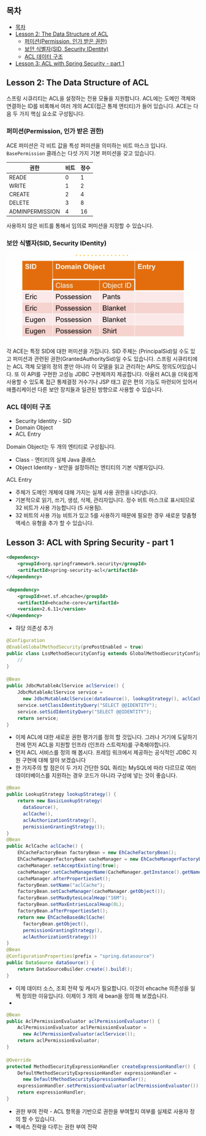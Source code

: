 ## 목차
- [목차](#%EB%AA%A9%EC%B0%A8)
- [Lesson 2: The Data Structure of ACL](#lesson-2-the-data-structure-of-acl)
  - [퍼미션(Permission, 인가 받은 권한)](#%ED%8D%BC%EB%AF%B8%EC%85%98permission-%EC%9D%B8%EA%B0%80-%EB%B0%9B%EC%9D%80-%EA%B6%8C%ED%95%9C)
  - [보안 식별자(SID, Security IDentity)](#%EB%B3%B4%EC%95%88-%EC%8B%9D%EB%B3%84%EC%9E%90sid-security-identity)
  - [ACL 데이터 구조](#acl-%EB%8D%B0%EC%9D%B4%ED%84%B0-%EA%B5%AC%EC%A1%B0)
- [Lesson 3: ACL with Spring Security - part 1](#lesson-3-acl-with-spring-security---part-1)

## Lesson 2: The Data Structure of ACL

스프링 시큐리티는 ACL을 설정하는 전용 모듈을 지원합니다. ACL에는 도메인 객체와 연결하는 ID를 비록해서 여러 개의 ACE(접근 통제 엔티티)가 들어 있습니다. ACE는 다음 두 가지 핵심 요소로 구성됩니다.

### 퍼미션(Permission, 인가 받은 권한)
ACE 퍼미션은 각 비트 값을 특성 퍼미션을 의미하는 비트 마스크 입니다. `BasePermission` 클래스는 다섯 가지 기본 퍼미션을 갖고 있습니다.

| 권한              | 비트  | 정수  |
|-----------------|-----|-----|
| READE           | 0   | 1   |
| WRITE           | 1   | 2   |
| CREATE          | 2   | 4   |
| DELETE          | 3   | 8   |
| ADMINPERMISSION | 4   | 16  |

사용하지 않은 비트를 통해서 임의로 퍼미션을 지정할 수 있습니다.

### 보안 식별자(SID, Security IDentity)

<p algin ="cneter">
    <img src ="/assets/acl-sid.png">
</p>
각 ACE는 특정 SID에 대한 퍼미션을 가집니다. SID 주체는 (PrincipalSid)일 수도 있고 퍼미션과 관련된 권한(GrantedAuthoritySid)일 수도 있습니다. 스프링 시큐리티에는 ACL 객체 모델의 정의 뿐만 아니라 이 모델을 읽고 관리하는 API도 정의도어있습니다. 또 이 API를 구현한 고성능 JDBC 구현체까지 제공합니다. 아울러 ACL을 더욱쉽게 사용할 수 있도록 접근 통제결정 거수기나 JSP 태그 같은 편의 기능도 마련되어 있어서 애플리케이션 다른 보안 장치들과 일관된 방향으로 사용할 수 있습니다.

### ACL 데이터 구조
* Security Identity - SID
* Domain Object
* ACL Entry

Domain Object는 두 개의 엔티티로 구성됩니다.
* Class - 엔티티의 실제 Java 클래스
* Object Identity - 보안을 설정하려는 엔티티의 기본 식별자입니다.

ACL Entry
* 주체가 도메인 개체에 대해 가지는 실제 사용 권한을 나타냅니다.
* 기본적으로 읽기, 쓰기, 생성, 삭제, 관리자입니다. 정수 비트 마스크로 표시되므로 32 비트가 사용 가능합니다 (5 사용됨).
* 32 비트의 사용 가능 비트가 있고 5를 사용하기 때문에 필요한 경우 새로운 맞춤형 액세스 유형을 추가 할 수 있습니다.


## Lesson 3: ACL with Spring Security - part 1

```xml
<dependency>
    <groupId>org.springframework.security</groupId>
    <artifactId>spring-security-acl</artifactId>
</dependency>

<dependency>
    <groupId>net.sf.ehcache</groupId>
    <artifactId>ehcache-core</artifactId>
    <version>2.6.11</version>
</dependency>
```
* 햐당 의존성 추가

```java
@Configuration
@EnableGlobalMethodSecurity(prePostEnabled = true)
public class LssMethodSecurityConfig extends GlobalMethodSecurityConfiguration {
    //
}

@Bean
public JdbcMutableAclService aclService() {
    JdbcMutableAclService service = 
      new JdbcMutableAclService(dataSource(), lookupStrategy(), aclCache());
    service.setClassIdentityQuery("SELECT @@IDENTITY");
    service.setSidIdentityQuery("SELECT @@IDENTITY");
    return service;
}
```
* 이제 ACL에 대한 새로운 권한 평가기를 정의 할 것입니다. 그러나 거기에 도달하기 전에 먼저 ACL을 지원할 인프라 (인프라 스트럭처)를 구축해야합니다.
* 먼저 ACL 서비스를 정의 해 봅시다. 프레임 워크에서 제공하는 공식적인 JDBC 지원 구현에 대해 알아 보겠습니다
* 한 가지주의 할 점은이 두 가지 간단한 SQL 쿼리는 MySQL에 따라 다르므로 여러 데이터베이스를 지원하는 경우 코드가 아니라 구성에 넣는 것이 좋습니다.



```java
@Bean
public LookupStrategy lookupStrategy() {
    return new BasicLookupStrategy(
      dataSource(), 
      aclCache(), 
      aclAuthorizationStrategy(), 
      permissionGrantingStrategy());
}
@Bean
public AclCache aclCache() {
    EhCacheFactoryBean factoryBean = new EhCacheFactoryBean();
    EhCacheManagerFactoryBean cacheManager = new EhCacheManagerFactoryBean();
    cacheManager.setAcceptExisting(true);
    cacheManager.setCacheManagerName(CacheManager.getInstance().getName());
    cacheManager.afterPropertiesSet();
    factoryBean.setName("aclCache");
    factoryBean.setCacheManager(cacheManager.getObject());
    factoryBean.setMaxBytesLocalHeap("16M");
    factoryBean.setMaxEntriesLocalHeap(0L);
    factoryBean.afterPropertiesSet();
    return new EhCacheBasedAclCache(
      factoryBean.getObject(), 
      permissionGrantingStrategy(), 
      aclAuthorizationStrategy())
}
@Bean
@ConfigurationProperties(prefix = "spring.datasource")
public DataSource dataSource() {
    return DataSourceBuilder.create().build();
}
```
* 이제 데이터 소스, 조회 전략 및 캐시가 필요합니다. 이것이 ehcache 의존성을 일찍 정의한 이유입니다. 이제이 3 개의 새 bean을 정의 해 보겠습니다.
* 


```java
@Bean
public AclPermissionEvaluator aclPermissionEvaluator() {
    AclPermissionEvaluator aclPermissionEvaluator = 
      new AclPermissionEvaluator(aclService());
    return aclPermissionEvaluator;
}

@Override
protected MethodSecurityExpressionHandler createExpressionHandler() {
    DefaultMethodSecurityExpressionHandler expressionHandler =
      new DefaultMethodSecurityExpressionHandler();
    expressionHandler.setPermissionEvaluator(aclPermissionEvaluator());
    return expressionHandler;
}
```
* 권한 부여 전략 - ACL 항목을 기반으로 권한을 부여할지 여부를 실제로 사용자 정의 할 수 있습니다.
* 액세스 전략을 다루는 권한 부여 전략
